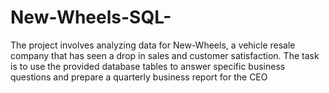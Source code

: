 # New-Wheels-SQL-
The project involves analyzing data for New-Wheels, a vehicle resale company that has seen a drop in sales and customer satisfaction. The task is to use the provided database tables to answer specific business questions and prepare a quarterly business report for the CEO
